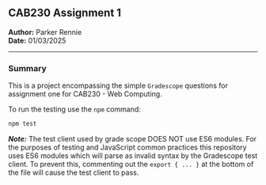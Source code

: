 ## CAB230 Assignment 1

**Author:** Parker Rennie <br>
**Date:** 01/03/2025

---

### Summary

This is a project encompassing the simple `Gradescope` questions for assignment one for CAB230 - Web Computing.

To run the testing use the `npm` command:

```bash
npm test
```

***Note:*** The test client used by grade scope DOES NOT use ES6 modules. For the purposes of testing and JavaScript common practices this repository uses ES6 modules which will parse as invalid syntax by the Gradescope test client. To prevent this, commenting out the `export { ... }` at the bottom of the file will cause the test client to pass.
